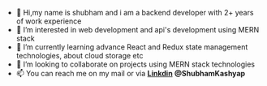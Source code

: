 - 👋 Hi,my name is shubham and i am a backend developer with 2+ years of work experience
- 👀 I’m interested in web development and api's development using MERN stack 
- 🌱 I’m currently learning advance React and Redux state management technologies, about cloud storage etc
- 💞️ I’m looking to collaborate on projects using MERN stack technologies 
- 📫 You can reach me on my mail or via [**Linkdin**](https://in.linkedin.com/in/shubham-kashyap-58a310175) **@ShubhamKashyap**


<!---
Shubham-Kashyap/Shubham-Kashyap is a ✨ special ✨ repository because its `README.md` (this file) appears on your GitHub profile.
You can click the Preview link to take a look at your changes.
--->
